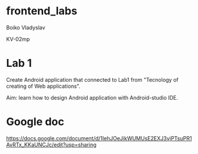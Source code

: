 # frontend_labs

Boiko Vladyslav

KV-02mp

# Lab 1

Create Android application that connected to Lab1 from "Tecnology of creating of Web applications".

Aim: learn how to design Android application with Android-studio IDE.

# Google doc

https://docs.google.com/document/d/1IehJOeJikWUMUsE2EXJ3vjPTsuPR1AvRTx_KKaUNCJc/edit?usp=sharing
